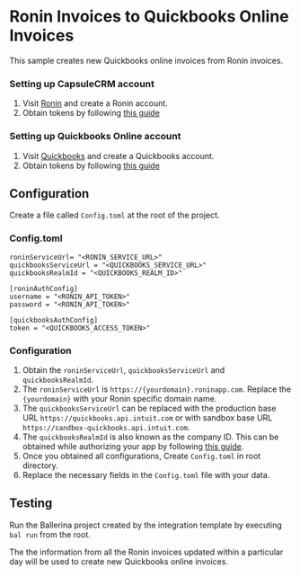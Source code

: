 # Ronin Invoices to Quickbooks Online Invoices
This sample creates new Quickbooks online invoices from Ronin invoices.

### Setting up CapsuleCRM account
1. Visit [Ronin](https://www.roninapp.com) and create a Ronin account.
2. Obtain tokens by following [this guide](https://www.roninapp.com/api)

### Setting up Quickbooks Online account
1. Visit [Quickbooks](https://quickbooks.intuit.com/global/) and create a Quickbooks account.
2. Obtain tokens by following [this guide](https://developer.intuit.com/app/developer/qbo/docs/get-started/start-developing-your-app)

## Configuration
Create a file called `Config.toml` at the root of the project.

### Config.toml 

```
roninServiceUrl= "<RONIN_SERVICE_URL>"
quickbooksServiceUrl = "<QUICKBOOKS_SERVICE_URL>"
quickbooksRealmId = "<QUICKBOOKS_REALM_ID>"

[roninAuthConfig]
username = "<RONIN_API_TOKEN>"
password = "<RONIN_API_TOKEN>"

[quickbooksAuthConfig]
token = "<QUICKBOOKS_ACCESS_TOKEN>"
```

### Configuration
1. Obtain the `roninServiceUrl`, `quickbooksServiceUrl` and `quickbooksRealmId`. 
2. The `roninServiceUrl` is `https://{yourdomain}.roninapp.com`. Replace the `{yourdomain}` with your Ronin specific domain name.
3. The `quickbooksServiceUrl` can be replaced with the production base URL `https://quickbooks.api.intuit.com` or with sandbox base URL `https://sandbox-quickbooks.api.intuit.com`.
4. The `quickbooksRealmId` is also known as the company ID. This can be obtained while authorizing your app by following [this guide](https://developer.intuit.com/app/developer/qbo/docs/get-started/start-developing-your-app#authorize-your-app).
5. Once you obtained all configurations, Create `Config.toml` in root directory.
6. Replace the necessary fields in the `Config.toml` file with your data.

## Testing
Run the Ballerina project created by the integration template by executing `bal run` from the root.

The the information from all the Ronin invoices updated within a particular day will be used to create new Quickbooks online invoices.